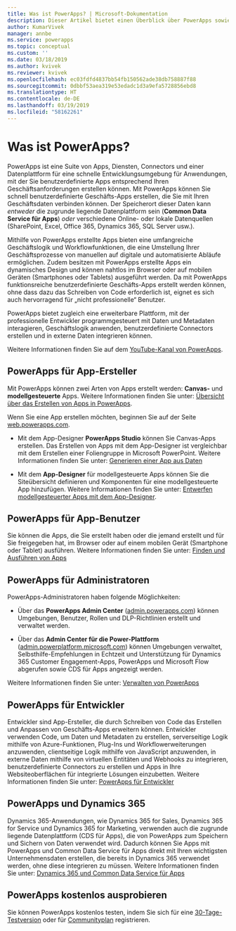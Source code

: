 ```yaml
---
title: Was ist PowerApps? | Microsoft-Dokumentation
description: Dieser Artikel bietet einen Überblick über PowerApps sowie Verwendungsmöglichkeiten für Endbenutzer, App-Ersteller, Administratoren und professionelle Entwickler.
author: KumarVivek
manager: annbe
ms.service: powerapps
ms.topic: conceptual
ms.custom: ''
ms.date: 03/18/2019
ms.author: kvivek
ms.reviewer: kvivek
ms.openlocfilehash: ec03fdfd4837bb54fb150562ade38db758887f88
ms.sourcegitcommit: 0dbbf53aea319e53edadc1d3a9efa5728856ebd8
ms.translationtype: HT
ms.contentlocale: de-DE
ms.lasthandoff: 03/19/2019
ms.locfileid: "58162261"
---
```

# <a name="what-is-powerapps"></a>Was ist PowerApps?

PowerApps ist eine Suite von Apps, Diensten, Connectors und einer Datenplattform für eine schnelle Entwicklungsumgebung für Anwendungen, mit der Sie benutzerdefinierte Apps entsprechend Ihren Geschäftsanforderungen erstellen können. Mit PowerApps können Sie schnell benutzerdefinierte Geschäfts-Apps erstellen, die Sie mit Ihren Geschäftsdaten verbinden können. Der Speicherort dieser Daten kann *entweder* die zugrunde liegende Datenplattform sein (**Common Data Service für Apps**) *oder* verschiedene Online- oder lokale Datenquellen (SharePoint, Excel, Office 365, Dynamics 365, SQL Server usw.). 

Mithilfe von PowerApps erstellte Apps bieten eine umfangreiche Geschäftslogik und Workflowfunktionen, die eine Umstellung Ihrer Geschäftsprozesse von manuellen auf digitale und automatisierte Abläufe ermöglichen. Zudem besitzen mit PowerApps erstellte Apps ein dynamisches Design und können nahtlos im Browser oder auf mobilen Geräten (Smartphones oder Tablets) ausgeführt werden. Da mit PowerApps funktionsreiche benutzerdefinierte Geschäfts-Apps erstellt werden können, ohne dass dazu das Schreiben von Code erforderlich ist, eignet es sich auch hervorragend für „nicht professionelle“ Benutzer.

PowerApps bietet zugleich eine erweiterbare Plattform, mit der professionelle Entwickler programmgesteuert mit Daten und Metadaten interagieren, Geschäftslogik anwenden, benutzerdefinierte Connectors erstellen und in externe Daten integrieren können.

Weitere Informationen finden Sie auf dem [YouTube-Kanal von PowerApps](https://www.youtube.com/channel/UCGfWR2ekfRFckLjev6eQYLg).

## <a name="powerapps-for-app-makerscreators"></a>PowerApps für App-Ersteller

Mit PowerApps können zwei Arten von Apps erstellt werden: **Canvas-** und **modellgesteuerte** Apps. Weitere Informationen finden Sie unter: [Übersicht über das Erstellen von Apps in PowerApps](maker/index.md).

Wenn Sie eine App erstellen möchten, beginnen Sie auf der Seite [web.powerapps.com](https://web.powerapps.com).

- Mit dem App-Designer **PowerApps Studio** können Sie Canvas-Apps erstellen. Das Erstellen von Apps mit dem App-Designer ist vergleichbar mit dem Erstellen einer Foliengruppe in Microsoft PowerPoint. Weitere Informationen finden Sie unter: [Generieren einer App aus Daten](/powerapps/maker/canvas-apps/data-platform-create-app)  

- Mit dem **App-Designer** für modellgesteuerte Apps können Sie die Siteübersicht definieren und Komponenten für eine modellgesteuerte App hinzufügen. Weitere Informationen finden Sie unter: [Entwerfen modellgesteuerter Apps mit dem App-Designer](maker/model-driven-apps/design-custom-business-apps-using-app-designer.md).

## <a name="powerapps-for-app-users"></a>PowerApps für App-Benutzer

Sie können die Apps, die Sie erstellt haben oder die jemand erstellt und für Sie freigegeben hat, im Browser oder auf einem mobilen Gerät (Smartphone oder Tablet) ausführen. Weitere Informationen finden Sie unter: [Finden und Ausführen von Apps](user/index.md)

## <a name="powerapps-for-admins"></a>PowerApps für Administratoren

PowerApps-Administratoren haben folgende Möglichkeiten:

- Über das **PowerApps Admin Center** ([admin.powerapps.com](https://admin.powerapps.com)) können Umgebungen, Benutzer, Rollen und DLP-Richtlinien erstellt und verwaltet werden. 

- Über das **Admin Center für die Power-Plattform** ([admin.powerplatform.microsoft.com](https://admin.powerplatform.microsoft.com)) können Umgebungen verwaltet, Selbsthilfe-Empfehlungen in Echtzeit und Unterstützung für Dynamics 365 Customer Engagement-Apps, PowerApps und Microsoft Flow abgerufen sowie CDS für Apps angezeigt werden. 

Weitere Informationen finden Sie unter: [Verwalten von PowerApps](/power-platform/admin/admin-guide)

## <a name="powerapps-for-developers"></a>PowerApps für Entwickler

Entwickler sind App-Ersteller, die durch Schreiben von Code das Erstellen und Anpassen von Geschäfts-Apps erweitern können. Entwickler verwenden Code, um Daten und Metadaten zu erstellen, serverseitige Logik mithilfe von Azure-Funktionen, Plug-Ins und Workflowerweiterungen anzuwenden, clientseitige Logik mithilfe von JavaScript anzuwenden, in externe Daten mithilfe von virtuellen Entitäten und Webhooks zu integrieren, benutzerdefinierte Connectors zu erstellen und Apps in Ihre Websiteoberflächen für integrierte Lösungen einzubetten. Weitere Informationen finden Sie unter: [PowerApps für Entwickler](/powerapps/#pivot=home&panel=developer)

## <a name="powerapps-and-dynamics-365"></a>PowerApps und Dynamics 365

Dynamics 365-Anwendungen, wie Dynamics 365 for Sales, Dynamics 365 for Service und Dynamics 365 for Marketing, verwenden auch die zugrunde liegende Datenplattform (CDS für Apps), die von PowerApps zum Speichern und Sichern von Daten verwendet wird. Dadurch können Sie Apps mit PowerApps und Common Data Service für Apps direkt mit Ihren wichtigsten Unternehmensdaten erstellen, die bereits in Dynamics 365 verwendet werden, ohne diese integrieren zu müssen. Weitere Informationen finden Sie unter: [Dynamics 365 und Common Data Service für Apps](maker/common-data-service/data-platform-intro.md#dynamics-365-and-the-common-data-service-for-apps)

## <a name="try-powerapps-for-free"></a>PowerApps kostenlos ausprobieren

Sie können PowerApps kostenlos testen, indem Sie sich für eine [30-Tage-Testversion](maker/signup-for-powerapps.md) oder für [Communityplan](maker/dev-community-plan.md) registrieren.
